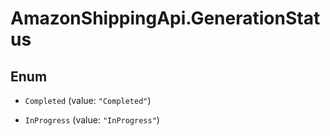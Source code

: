 # AmazonShippingApi.GenerationStatus

## Enum


* `Completed` (value: `"Completed"`)

* `InProgress` (value: `"InProgress"`)


